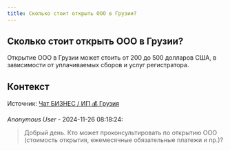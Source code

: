 ```yaml
---
title: Сколько стоит открыть ООО в Грузии?
---
```


## Сколько стоит открыть ООО в Грузии?

Открытие ООО в Грузии может стоить от 200 до 500 долларов США, в зависимости от уплачиваемых сборов и услуг регистратора.

## Контекст

Источник: [Чат БИЗНЕС / ИП 💰 Грузия](https://t.me/ip_ge)

_Anonymous User_ - 2024-11-26 08:18:24:

> Добрый день. Кто может проконсультировать по открытию ООО (стоимость открытия, ежемесячные обязательные платежи и пр.)?
